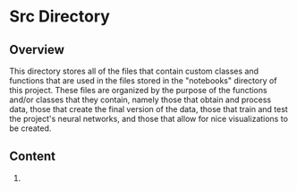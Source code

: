 Src Directory
==============================

Overview
------------
This directory stores all of the files that contain custom classes and functions that are used in the files stored in the "notebooks" directory of this project. These files are organized by the purpose of the functions and/or classes that they contain, namely those that obtain and process data, those that create the final version of the data, those that train and test the project's neural networks, and those that allow for nice visualizations to be created.


Content
------------
1.